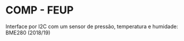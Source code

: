 # COMP - FEUP

Interface por I2C com um sensor de pressão, temperatura e humidade: BME280
(2018/19)

